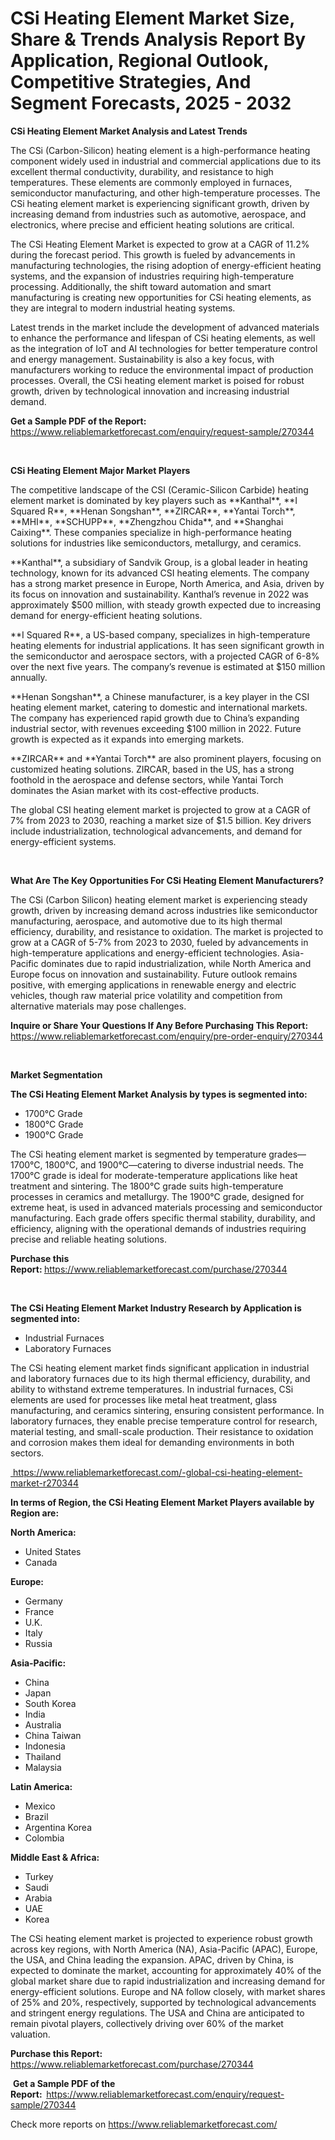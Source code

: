 <p><h1>CSi Heating Element Market Size, Share & Trends Analysis Report By Application, Regional Outlook, Competitive Strategies, And Segment Forecasts, 2025 - 2032</h1></p><p><strong>CSi Heating Element Market Analysis and Latest Trends</strong></p>
<p><p>The CSi (Carbon-Silicon) heating element is a high-performance heating component widely used in industrial and commercial applications due to its excellent thermal conductivity, durability, and resistance to high temperatures. These elements are commonly employed in furnaces, semiconductor manufacturing, and other high-temperature processes. The CSi heating element market is experiencing significant growth, driven by increasing demand from industries such as automotive, aerospace, and electronics, where precise and efficient heating solutions are critical.</p><p>The CSi Heating Element Market is expected to grow at a CAGR of 11.2% during the forecast period. This growth is fueled by advancements in manufacturing technologies, the rising adoption of energy-efficient heating systems, and the expansion of industries requiring high-temperature processing. Additionally, the shift toward automation and smart manufacturing is creating new opportunities for CSi heating elements, as they are integral to modern industrial heating systems.</p><p>Latest trends in the market include the development of advanced materials to enhance the performance and lifespan of CSi heating elements, as well as the integration of IoT and AI technologies for better temperature control and energy management. Sustainability is also a key focus, with manufacturers working to reduce the environmental impact of production processes. Overall, the CSi heating element market is poised for robust growth, driven by technological innovation and increasing industrial demand.</p></p>
<p><strong>Get a Sample PDF of the Report:&nbsp;</strong> <a href="https://www.reliablemarketforecast.com/enquiry/request-sample/270344?utm_campaign=1080&utm_medium=2&utm_source=Github&utm_content=ia&utm_term=21012025&utm_id=csi-heating-element">https://www.reliablemarketforecast.com/enquiry/request-sample/270344</a></p>
<p>&nbsp;</p>
<p><strong>CSi Heating Element Major Market Players</strong></p>
<p><p>The competitive landscape of the CSI (Ceramic-Silicon Carbide) heating element market is dominated by key players such as **Kanthal**, **I Squared R**, **Henan Songshan**, **ZIRCAR**, **Yantai Torch**, **MHI**, **SCHUPP**, **Zhengzhou Chida**, and **Shanghai Caixing**. These companies specialize in high-performance heating solutions for industries like semiconductors, metallurgy, and ceramics.</p><p>**Kanthal**, a subsidiary of Sandvik Group, is a global leader in heating technology, known for its advanced CSI heating elements. The company has a strong market presence in Europe, North America, and Asia, driven by its focus on innovation and sustainability. Kanthal’s revenue in 2022 was approximately $500 million, with steady growth expected due to increasing demand for energy-efficient heating solutions.</p><p>**I Squared R**, a US-based company, specializes in high-temperature heating elements for industrial applications. It has seen significant growth in the semiconductor and aerospace sectors, with a projected CAGR of 6-8% over the next five years. The company’s revenue is estimated at $150 million annually.</p><p>**Henan Songshan**, a Chinese manufacturer, is a key player in the CSI heating element market, catering to domestic and international markets. The company has experienced rapid growth due to China’s expanding industrial sector, with revenues exceeding $100 million in 2022. Future growth is expected as it expands into emerging markets.</p><p>**ZIRCAR** and **Yantai Torch** are also prominent players, focusing on customized heating solutions. ZIRCAR, based in the US, has a strong foothold in the aerospace and defense sectors, while Yantai Torch dominates the Asian market with its cost-effective products.</p><p>The global CSI heating element market is projected to grow at a CAGR of 7% from 2023 to 2030, reaching a market size of $1.5 billion. Key drivers include industrialization, technological advancements, and demand for energy-efficient systems.</p></p>
<p>&nbsp;</p>
<p><strong>What Are The Key Opportunities For CSi Heating Element Manufacturers?</strong></p>
<p><p>The CSi (Carbon Silicon) heating element market is experiencing steady growth, driven by increasing demand across industries like semiconductor manufacturing, aerospace, and automotive due to its high thermal efficiency, durability, and resistance to oxidation. The market is projected to grow at a CAGR of 5-7% from 2023 to 2030, fueled by advancements in high-temperature applications and energy-efficient technologies. Asia-Pacific dominates due to rapid industrialization, while North America and Europe focus on innovation and sustainability. Future outlook remains positive, with emerging applications in renewable energy and electric vehicles, though raw material price volatility and competition from alternative materials may pose challenges.</p></p>
<p><strong>Inquire or Share Your Questions If Any Before Purchasing This Report:</strong> <a href="https://www.reliablemarketforecast.com/enquiry/pre-order-enquiry/270344?utm_campaign=1080&utm_medium=2&utm_source=Github&utm_content=ia&utm_term=21012025&utm_id=csi-heating-element">https://www.reliablemarketforecast.com/enquiry/pre-order-enquiry/270344</a></p>
<p>&nbsp;</p>
<p><strong>Market Segmentation</strong></p>
<p><strong>The CSi Heating Element Market Analysis by types is segmented into:</strong></p>
<p><ul><li>1700°C Grade</li><li>1800°C Grade</li><li>1900°C Grade</li></ul></p>
<p><p>The CSi heating element market is segmented by temperature grades—1700°C, 1800°C, and 1900°C—catering to diverse industrial needs. The 1700°C grade is ideal for moderate-temperature applications like heat treatment and sintering. The 1800°C grade suits high-temperature processes in ceramics and metallurgy. The 1900°C grade, designed for extreme heat, is used in advanced materials processing and semiconductor manufacturing. Each grade offers specific thermal stability, durability, and efficiency, aligning with the operational demands of industries requiring precise and reliable heating solutions.</p></p>
<p><strong>Purchase this Report:&nbsp;</strong><a href="https://www.reliablemarketforecast.com/purchase/270344?utm_campaign=1080&utm_medium=2&utm_source=Github&utm_content=ia&utm_term=21012025&utm_id=csi-heating-element">https://www.reliablemarketforecast.com/purchase/270344</a></p>
<p>&nbsp;</p>
<p><strong>The CSi Heating Element Market Industry Research by Application is segmented into:</strong></p>
<p><ul><li>Industrial Furnaces</li><li>Laboratory Furnaces</li></ul></p>
<p><p>The CSi heating element market finds significant application in industrial and laboratory furnaces due to its high thermal efficiency, durability, and ability to withstand extreme temperatures. In industrial furnaces, CSi elements are used for processes like metal heat treatment, glass manufacturing, and ceramics sintering, ensuring consistent performance. In laboratory furnaces, they enable precise temperature control for research, material testing, and small-scale production. Their resistance to oxidation and corrosion makes them ideal for demanding environments in both sectors.</p></p>
<p><a href="https://www.reliablemarketforecast.com/-global-csi-heating-element-market-r270344?utm_campaign=1080&utm_medium=2&utm_source=Github&utm_content=ia&utm_term=21012025&utm_id=csi-heating-element">&nbsp;https://www.reliablemarketforecast.com/-global-csi-heating-element-market-r270344</a></p>
<p><strong>In terms of Region, the CSi Heating Element Market Players available by Region are:</strong></p>
<p>
    <p> <strong> North America: </strong>
        <ul>
            <li>United States</li>
            <li>Canada</li>
        </ul>
        </p> 
    <p> <strong> Europe: </strong>
        <ul>
            <li>Germany</li>
            <li>France</li>
            <li>U.K.</li>
            <li>Italy</li>
            <li>Russia</li>
        </ul>
        </p> 
    <p> <strong> Asia-Pacific: </strong>
        <ul>
            <li>China</li>
            <li>Japan</li>
            <li>South Korea</li>
            <li>India</li>
            <li>Australia</li>
            <li>China Taiwan</li>
            <li>Indonesia</li>
            <li>Thailand</li>
            <li>Malaysia</li>
        </ul>
        </p> 
    <p> <strong> Latin America: </strong>
        <ul>
            <li>Mexico</li>
            <li>Brazil</li>
            <li>Argentina Korea</li>
            <li>Colombia</li>
        </ul>
        </p> 
    <p> <strong> Middle East & Africa: </strong>
        <ul>
            <li>Turkey</li>
            <li>Saudi</li>
            <li>Arabia</li>
            <li>UAE</li>
            <li>Korea</li>
        </ul>
    </p>
    </p>
<p><p>The CSi heating element market is projected to experience robust growth across key regions, with North America (NA), Asia-Pacific (APAC), Europe, the USA, and China leading the expansion. APAC, driven by China, is expected to dominate the market, accounting for approximately 40% of the global market share due to rapid industrialization and increasing demand for energy-efficient solutions. Europe and NA follow closely, with market shares of 25% and 20%, respectively, supported by technological advancements and stringent energy regulations. The USA and China are anticipated to remain pivotal players, collectively driving over 60% of the market valuation.</p></p>
<p><strong>Purchase this Report: </strong><a href="https://www.reliablemarketforecast.com/purchase/270344?utm_campaign=1080&utm_medium=2&utm_source=Github&utm_content=ia&utm_term=21012025&utm_id=csi-heating-element">https://www.reliablemarketforecast.com/purchase/270344</a></p>
<p>&nbsp;<strong>Get a Sample PDF of the Report:&nbsp;&nbsp;</strong><a href="https://www.reliablemarketforecast.com/enquiry/request-sample/270344?utm_campaign=1080&utm_medium=2&utm_source=Github&utm_content=ia&utm_term=21012025&utm_id=csi-heating-element">https://www.reliablemarketforecast.com/enquiry/request-sample/270344</a></p>
<p><strong></strong></p>
<p>Check more reports on <a href="https://www.reliablemarketforecast.com/?utm_campaign=1080&utm_medium=2&utm_source=Github&utm_content=ia&utm_term=21012025&utm_id=csi-heating-element">https://www.reliablemarketforecast.com/</a></p>